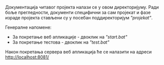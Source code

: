 Документација читавог пројекта налази се у овом директоријуму. Ради боље прегледности, документи специфични за сам пројекат и фазе израде пројекта стављени су у посебан поддиректоријум *"projekat"*.

Генералне напомене:

- За покретање веб апликације - двоклик на *"start.bat"*
- За покретање тестова - двоклик на *"test.bat"*

Након покретања сервера веб апликација ће се налазити на адреси <http://localhost:8081/>